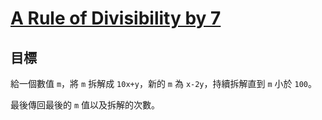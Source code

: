 # [A Rule of Divisibility by 7](https://www.codewars.com/kata/a-rule-of-divisibility-by-7/)

## 目標

給一個數值 `m`，將 `m` 拆解成 `10x+y`，新的 `m` 為 `x-2y`，持續拆解直到 `m` 小於 `100`。

最後傳回最後的 `m` 值以及拆解的次數。
